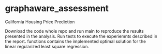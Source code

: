 # graphaware_assessment
California Housing Price Prediction

Download the code whole repo and run main to reproduce the results presented in the analysis.
Run tests to execute the experiemnts described in the report.
functions contains the implemented optimal solution for the linear regularized least square regression.
